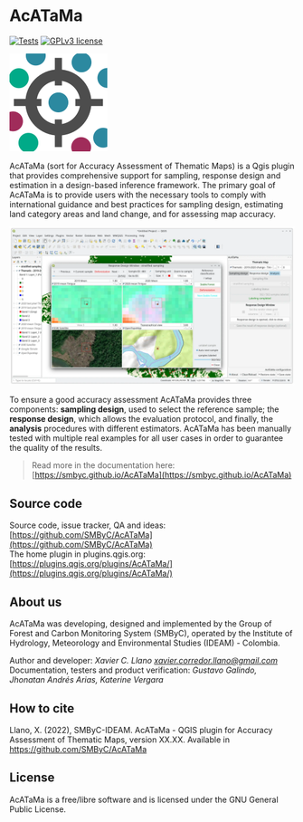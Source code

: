# AcATaMa #

[![Tests](https://github.com/SMByC/AcATaMa/actions/workflows/tests.yml/badge.svg?branch=master)](https://github.com/SMByC/AcATaMa/actions/workflows/tests.yml)
[![GPLv3 license](https://img.shields.io/badge/License-GPLv3-blue.svg)](https://www.gnu.org/licenses/gpl-3.0.html)

![](icons/acatama.svg)

AcATaMa (sort for Accuracy Assessment of Thematic Maps) is a Qgis plugin that provides comprehensive support for sampling, 
response design and estimation in a design-based inference framework. The primary goal of AcATaMa is to provide users with 
the necessary tools to comply with international guidance and best practices for sampling design, estimating land category 
areas and land change, and for assessing map accuracy.

![](docs/img/overview.webp)

To ensure a good accuracy assessment AcATaMa provides three components: **sampling design**, used to select the reference 
sample; the **response design**, which allows the evaluation protocol, and finally, the **analysis** procedures with 
different estimators. AcATaMa has been manually tested with multiple real examples for all user cases in order to 
guarantee the quality of the results.

> Read more in the documentation here: [https://smbyc.github.io/AcATaMa](https://smbyc.github.io/AcATaMa)

## Source code

Source code, issue tracker, QA and ideas:[https://github.com/SMByC/AcATaMa](https://github.com/SMByC/AcATaMa)  
The home plugin in plugins.qgis.org: [https://plugins.qgis.org/plugins/AcATaMa/](https://plugins.qgis.org/plugins/AcATaMa/)

## About us

AcATaMa was developing, designed and implemented by the Group of Forest and Carbon Monitoring System (SMByC), operated by the Institute of Hydrology, Meteorology and Environmental Studies (IDEAM) - Colombia.

Author and developer: *Xavier C. Llano* *<xavier.corredor.llano@gmail.com>*  
Documentation, testers and product verification: *Gustavo Galindo, Jhonatan Andrés Arias, Katerine Vergara*

## How to cite

Llano, X. (2022), SMByC-IDEAM. AcATaMa - QGIS plugin for Accuracy Assessment of Thematic Maps, version XX.XX. Available in https://github.com/SMByC/AcATaMa

## License

AcATaMa is a free/libre software and is licensed under the GNU General Public License.
